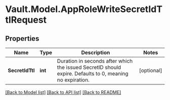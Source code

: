# Vault.Model.AppRoleWriteSecretIdTtlRequest

## Properties

Name | Type | Description | Notes
------------ | ------------- | ------------- | -------------
**SecretIdTtl** | **int** | Duration in seconds after which the issued SecretID should expire. Defaults to 0, meaning no expiration. | [optional] 

[[Back to Model list]](../README.md#documentation-for-models) [[Back to API list]](../README.md#documentation-for-api-endpoints) [[Back to README]](../README.md)

